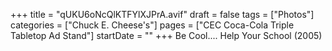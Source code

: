 +++
title = "qUKU6oNcQlKTFYlXJPrA.avif"
draft = false
tags = ["Photos"]
categories = ["Chuck E. Cheese's"]
pages = ["CEC Coca-Cola Triple Tabletop Ad Stand"]
startDate = ""
+++
Be Cool.... Help Your School (2005)
